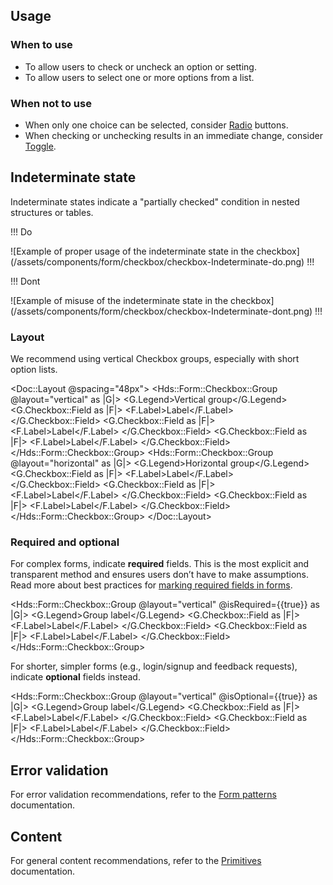 ## Usage

### When to use

- To allow users to check or uncheck an option or setting.
- To allow users to select one or more options from a list.

### When not to use

- When only one choice can be selected, consider [Radio](/components/form/radio/) buttons.
- When checking or unchecking results in an immediate change, consider [Toggle](/components/form/toggle).

## Indeterminate state

Indeterminate states indicate a "partially checked" condition in nested structures or tables. 

!!! Do

![Example of proper usage of the indeterminate state in the checkbox] (/assets/components/form/checkbox/checkbox-Indeterminate-do.png)
!!!

!!! Dont

![Example of misuse of the indeterminate state in the checkbox] (/assets/components/form/checkbox/checkbox-Indeterminate-dont.png)
!!!

### Layout

We recommend using vertical Checkbox groups, especially with short option lists.

<Doc::Layout @spacing="48px">
  <Hds::Form::Checkbox::Group @layout="vertical" as |G|>
    <G.Legend>Vertical group</G.Legend>
    <G.Checkbox::Field as |F|>
      <F.Label>Label</F.Label>
    </G.Checkbox::Field>
    <G.Checkbox::Field as |F|>
      <F.Label>Label</F.Label>
    </G.Checkbox::Field>
    <G.Checkbox::Field as |F|>
      <F.Label>Label</F.Label>
    </G.Checkbox::Field>
  </Hds::Form::Checkbox::Group>
  <Hds::Form::Checkbox::Group @layout="horizontal" as |G|>
    <G.Legend>Horizontal group</G.Legend>
    <G.Checkbox::Field as |F|>
      <F.Label>Label</F.Label>
    </G.Checkbox::Field>
    <G.Checkbox::Field as |F|>
      <F.Label>Label</F.Label>
    </G.Checkbox::Field>
    <G.Checkbox::Field as |F|>
      <F.Label>Label</F.Label>
    </G.Checkbox::Field>
  </Hds::Form::Checkbox::Group>
</Doc::Layout>

### Required and optional

For complex forms, indicate **required** fields. This is the most explicit and transparent method and ensures users don’t have to make assumptions. Read more about best practices for [marking required fields in forms](https://www.nngroup.com/articles/required-fields/).

<Hds::Form::Checkbox::Group @layout="vertical" @isRequired={{true}} as |G|>
  <G.Legend>Group label</G.Legend>
  <G.Checkbox::Field as |F|>
    <F.Label>Label</F.Label>
  </G.Checkbox::Field>
  <G.Checkbox::Field as |F|>
    <F.Label>Label</F.Label>
  </G.Checkbox::Field>
</Hds::Form::Checkbox::Group>

For shorter, simpler forms (e.g., login/signup and feedback requests), indicate **optional** fields instead.

<Hds::Form::Checkbox::Group @layout="vertical" @isOptional={{true}} as |G|>
  <G.Legend>Group label</G.Legend>
  <G.Checkbox::Field as |F|>
    <F.Label>Label</F.Label>
  </G.Checkbox::Field>
  <G.Checkbox::Field as |F|>
    <F.Label>Label</F.Label>
  </G.Checkbox::Field>
</Hds::Form::Checkbox::Group>

## Error validation

For error validation recommendations, refer to the [Form patterns](/patterns/form-patterns?tab=validation) documentation.

## Content

For general content recommendations, refer to the [Primitives](/components/form/primitives) documentation.
